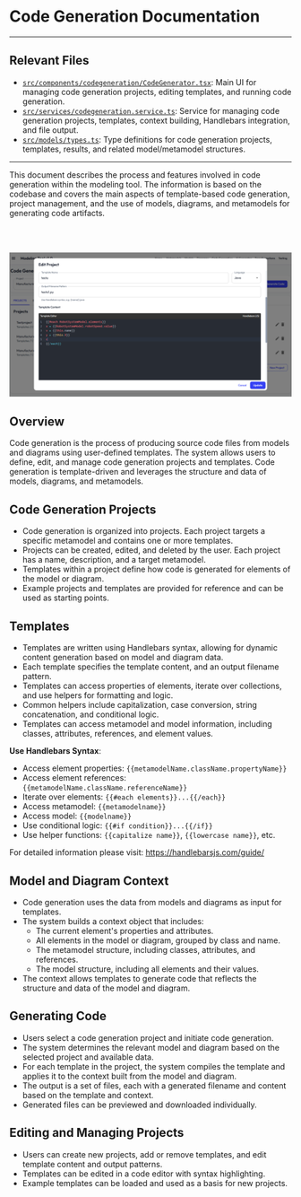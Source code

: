 # Code Generation Documentation

---

## Relevant Files

- [`src/components/codegeneration/CodeGenerator.tsx`](../src/components/codegeneration/CodeGenerator.tsx): Main UI for managing code generation projects, editing templates, and running code generation.
- [`src/services/codegeneration.service.ts`](../src/services/codegeneration.service.ts): Service for managing code generation projects, templates, context building, Handlebars integration, and file output.
- [`src/models/types.ts`](../src/models/types.ts): Type definitions for code generation projects, templates, results, and related model/metamodel structures.


---

This document describes the process and features involved in code generation within the modeling tool. The information is based on the codebase and covers the main aspects of template-based code generation, project management, and the use of models, diagrams, and metamodels for generating code artifacts.

<br><br>


<p align="center">
  <img src="../images/code_gen_interface.PNG" alt="Metamodel Design" width="800"/>
</p>

## Overview

Code generation is the process of producing source code files from models and diagrams using user-defined templates. The system allows users to define, edit, and manage code generation projects and templates. Code generation is template-driven and leverages the structure and data of models, diagrams, and metamodels.

## Code Generation Projects

- Code generation is organized into projects. Each project targets a specific metamodel and contains one or more templates.
- Projects can be created, edited, and deleted by the user. Each project has a name, description, and a target metamodel.
- Templates within a project define how code is generated for elements of the model or diagram.
- Example projects and templates are provided for reference and can be used as starting points.

## Templates

- Templates are written using Handlebars syntax, allowing for dynamic content generation based on model and diagram data.
- Each template specifies the template content, and an output filename pattern.
- Templates can access properties of elements, iterate over collections, and use helpers for formatting and logic.
- Common helpers include capitalization, case conversion, string concatenation, and conditional logic.
- Templates can access metamodel and model information, including classes, attributes, references, and element values.

**Use Handlebars Syntax**:
   - Access element properties: `{{metamodelName.className.propertyName}}`
   - Access element references: `{{metamodelName.className.referenceName}}`
   - Iterate over elements: `{{#each elements}}...{{/each}}`
   - Access metamodel: `{{metamodelname}}`
   - Access model: `{{modelname}}`
   - Use conditional logic: `{{#if condition}}...{{/if}}`
   - Use helper functions: `{{capitalize name}}`, `{{lowercase name}}`, etc.
   
   For detailed information please visit: https://handlebarsjs.com/guide/

## Model and Diagram Context

- Code generation uses the data from models and diagrams as input for templates.
- The system builds a context object that includes:
  - The current element's properties and attributes.
  - All elements in the model or diagram, grouped by class and name.
  - The metamodel structure, including classes, attributes, and references.
  - The model structure, including all elements and their values.
- The context allows templates to generate code that reflects the structure and data of the model and diagram.

## Generating Code

- Users select a code generation project and initiate code generation.
- The system determines the relevant model and diagram based on the selected project and available data.
- For each template in the project, the system compiles the template and applies it to the context built from the model and diagram.
- The output is a set of files, each with a generated filename and content based on the template and context.
- Generated files can be previewed and downloaded individually.

## Editing and Managing Projects

- Users can create new projects, add or remove templates, and edit template content and output patterns.
- Templates can be edited in a code editor with syntax highlighting.
- Example templates can be loaded and used as a basis for new projects.




